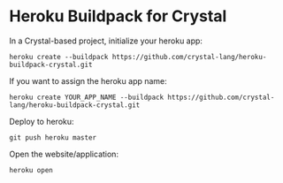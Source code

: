 # Heroku Buildpack for Crystal

In a Crystal-based project, initialize your heroku app:

```
heroku create --buildpack https://github.com/crystal-lang/heroku-buildpack-crystal.git
```

If you want to assign the heroku app name:

```
heroku create YOUR_APP_NAME --buildpack https://github.com/crystal-lang/heroku-buildpack-crystal.git
```

Deploy to heroku:

```
git push heroku master
```

Open the website/application:

```
heroku open
```
